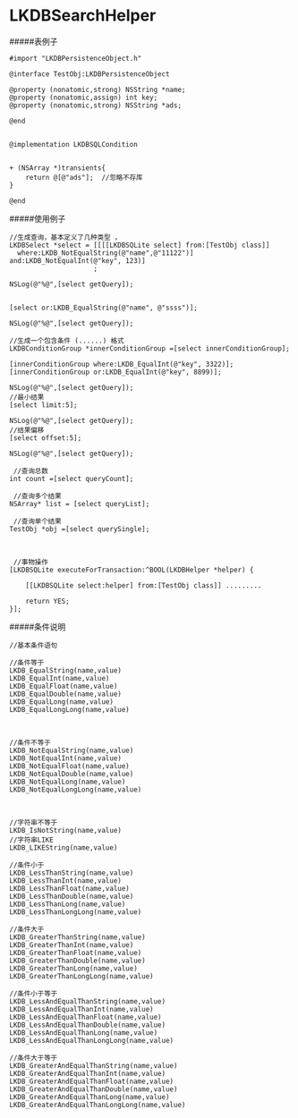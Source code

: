 # LKDBSearchHelper





#####表例子

		
	#import "LKDBPersistenceObject.h"
	
	@interface TestObj:LKDBPersistenceObject
	
	@property (nonatomic,strong) NSString *name;
	@property (nonatomic,assign) int key;
	@property (nonatomic,strong) NSString *ads;
	
	@end
	
	
	@implementation LKDBSQLCondition
	
	
	+ (NSArray *)transients{
		return @[@"ads"];  //忽略不存库
	}
	
	@end
	
	
#####使用例子


    //生成查询，基本定义了几种类型 ，
   	LKDBSelect *select = [[[[LKDBSQLite select] from:[TestObj class]]
      where:LKDB_NotEqualString(@"name",@"11122")]
    and:LKDB_NotEqualInt(@"key", 123)]
                         ;
    
    NSLog(@"%@",[select getQuery]);
    
    
    [select or:LKDB_EqualString(@"name", @"ssss")];
    
    NSLog(@"%@",[select getQuery]);
    
    //生成一个包含条件 (......) 格式
    LKDBConditionGroup *innerConditionGroup =[select innerConditionGroup];
    
    [innerConditionGroup where:LKDB_EqualInt(@"key", 3322)];
    [innerConditionGroup or:LKDB_EqualInt(@"key", 8899)];
    
    NSLog(@"%@",[select getQuery]);
    //最小结果
    [select limit:5];
    
    NSLog(@"%@",[select getQuery]);
    //结果偏移
    [select offset:5];
    
    NSLog(@"%@",[select getQuery]);
    
     //查询总数
    int count =[select queryCount];
    
     //查询多个结果
    NSArray* list = [select queryList];
    
     //查询单个结果
    TestObj *obj =[select querySingle];
    
    
    
     //事物操作
    [LKDBSQLite executeForTransaction:^BOOL(LKDBHelper *helper) {
        
        [[LKDBSQLite select:helper] from:[TestObj class]] .........
        
        return YES;
    }];
    
    
#####条件说明

		
		
	//基本条件语句

	//条件等于
	LKDB_EqualString(name,value)   
 	LKDB_EqualInt(name,value)     
	LKDB_EqualFloat(name,value)     
	LKDB_EqualDouble(name,value)      
	LKDB_EqualLong(name,value)          
	LKDB_EqualLongLong(name,value)    



	//条件不等于
	LKDB_NotEqualString(name,value)    
	LKDB_NotEqualInt(name,value)        
	LKDB_NotEqualFloat(name,value)   
	LKDB_NotEqualDouble(name,value)    
	LKDB_NotEqualLong(name,value)    
	LKDB_NotEqualLongLong(name,value)    



	//字符串不等于
	LKDB_IsNotString(name,value)     
	//字符串LIKE
	LKDB_LIKEString(name,value)         

	//条件小于
	LKDB_LessThanString(name,value)   
	LKDB_LessThanInt(name,value)        
	LKDB_LessThanFloat(name,value)   
	LKDB_LessThanDouble(name,value)    
	LKDB_LessThanLong(name,value)   
	LKDB_LessThanLongLong(name,value)  

	//条件大于
	LKDB_GreaterThanString(name,value)        
	LKDB_GreaterThanInt(name,value)      
	LKDB_GreaterThanFloat(name,value)      
	LKDB_GreaterThanDouble(name,value)   
	LKDB_GreaterThanLong(name,value)  
	LKDB_GreaterThanLongLong(name,value)   

	//条件小于等于
	LKDB_LessAndEqualThanString(name,value) 
	LKDB_LessAndEqualThanInt(name,value)            
	LKDB_LessAndEqualThanFloat(name,value)   
	LKDB_LessAndEqualThanDouble(name,value)  
	LKDB_LessAndEqualThanLong(name,value)         
	LKDB_LessAndEqualThanLongLong(name,value)    

	//条件大于等于
	LKDB_GreaterAndEqualThanString(name,value)             
	LKDB_GreaterAndEqualThanInt(name,value)           
	LKDB_GreaterAndEqualThanFloat(name,value)           
	LKDB_GreaterAndEqualThanDouble(name,value)            
	LKDB_GreaterAndEqualThanLong(name,value)             
	LKDB_GreaterAndEqualThanLongLong(name,value)            
